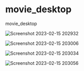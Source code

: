 # movie_desktop
movie_desktop

![Screenshot 2023-02-15 202932](https://user-images.githubusercontent.com/110630039/219135660-971197d8-34da-434b-8e8a-8a652152eb9c.png)

![Screenshot 2023-02-15 203006](https://user-images.githubusercontent.com/110630039/219135679-f8648efe-826d-4162-81ec-fdbf7169a916.png)

![Screenshot 2023-02-15 203034](https://user-images.githubusercontent.com/110630039/219135714-4e23a8da-19c6-47f3-a4d7-fb108ceb4aea.png)

![Screenshot 2023-02-15 203056](https://user-images.githubusercontent.com/110630039/219135733-136c0f71-d952-4592-a65d-71ace992edba.png)

